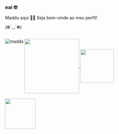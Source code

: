 ### eai 🤓 
Maddu aqui 🐱‍💻
Seja bem-vinde ao meu perfil! 

(❁´◡`❁)
##
 <img align="left" alt="madds" max-width="100%"  src="https://media.discordapp.net/attachments/942822236384010281/942822332739772466/Fatos_sobre_mim_-Desenhista_nao_profissional_-Ovolactovegetariana_-Cursando_tec._TI_-Apaixonada_por_anime_-Amo_animais_-Pronomes_eladela.png?width=369&height=369">
<div>

  <a href="https://github.com/maddsOwO">
  <img align= "center" img height="180em" src="https://github-readme-stats.vercel.app/api?username=maddsOwO&show_icons=true&theme=radical&include_all_commits=true&count_private=true"/>
 
 <img align= "center" img height="110em" src="https://github-readme-stats.vercel.app/api/top-langs/?username=maddsOwO&layout=compact&langs_count=7&theme=radical"/>
</div>
<div style="display: inline_block"><br>
<img align= "center" img height= "100em" src= https://th.bing.com/th/id/R.d6fa14242c0c6aba9f3d5bd8d9b92164?rik=GIwdDFMaKMLZcg&riu=http%3a%2f%2fi.imgur.com%2fPvsMzoY.gif&ehk=5ZusnwTcPtGfwUxgNA1RU1n7xY4kWgQ0vxz2tdk0mns%3d&risl=1&pid=ImgRaw&r=0">

#
 </div>



